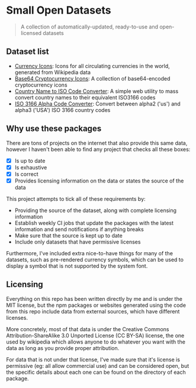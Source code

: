 # Small Open Datasets
> A collection of automatically-updated, ready-to-use and open-licensed datasets

## Dataset list
- [Currency Icons](./currency-icons): Icons for all circulating currencies in the world, generated from Wikipedia data
- [Base64 Cryptocurrency Icons](./base64-cryptocurrency-icons): A collection of base64-encoded cryptocurrency icons
- [Country Name to ISO Code Converter](./country-name-to-iso-code): A simple web utility to mass convert country names to their equivalent ISO3166 codes
- [ISO 3166 Alpha Code Converter](./iso3166-alpha-converter): Convert between alpha2 ('us') and alpha3 ('USA') ISO 3166 country codes

## Why use these packages
There are tons of projects on the internet that also provide this same data, however I haven't been able to find any project that checks all these boxes:
- [x] Is up to date
- [x] Is exhaustive
- [x] Is correct
- [x] Provides licensing information on the data or states the source of the data

This project attempts to tick all of these requirements by:
- Providing the source of the dataset, along with complete licensing information
- Establish weekly CI jobs that update the packages with the latest information and send notifications if anything breaks
- Make sure that the source is kept up to date
- Include only datasets that have permissive licenses

Furthermore, I've included extra nice-to-have things for many of the datasets, such as pre-rendered currency symbols, which can be used to display a symbol that is not supported by the system font.

## Licensing
Everything on this repo has been written directly by me and is under the MIT license, but the npm packages or websites generated using the code from this repo include data from external sources, which have different licenses.

More concretely, most of that data is under the Creative Commons Attribution-ShareAlike 3.0 Unported License (CC BY-SA) license, the one used by wikipedia which allows anyone to do whatever you want with the data as long as you provide proper attribution.

For data that is not under that license, I've made sure that it's license is permissive (eg: all allow commercial use) and can be considered open, but the specific details about each one can be found on the directory of each package.
